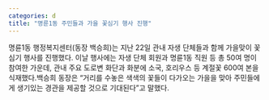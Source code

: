```yaml
---
categories: d
title: "명륜1동 주민들과 가을 꽃심기 행사 진행"
---
```

명륜1동 행정복지센터(동장 백승희)는 지난 22일 관내 자생 단체들과 함께 가을맞이 꽃 심기 행사를 진행했다. 이날 행사에는 자생 단체 회원과 명륜1동 직원 등 총 50여 명이 참여한 가운데, 관내 주요 도로변 화단과 화분에 소국, 호리우스 등 계절꽃 600여 본을 식재했다.백승희 동장은 “거리를 수놓은 색색의 꽃들이 다가오는 가을을 맞아 주민들에게 생기있는 경관을 제공할 것으로 기대된다”고 말했다.